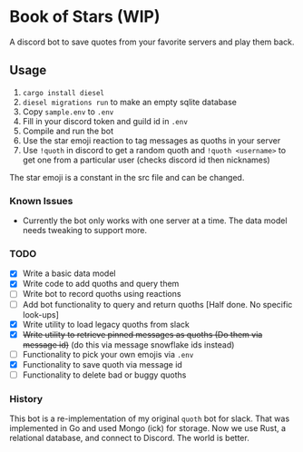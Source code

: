 # Book of Stars (WIP)
A discord bot to save quotes from your favorite servers and play them back.

## Usage
  1. `cargo install diesel`
  2. `diesel migrations run` to make an empty sqlite database
  3. Copy `sample.env` to `.env`
  4. Fill in your discord token and guild id in `.env`
  5. Compile and run the bot
  6. Use the star emoji reaction to tag messages as quoths in your server
  7. Use `!quoth` in discord to get a random quoth and `!quoth <username>` to get one from a particular user (checks discord id then nicknames)

The star emoji is a constant in the src file and can be changed.

### Known Issues
  * Currently the bot only works with one server at a time. The data model needs tweaking to support more.

### TODO
  - [x] Write a basic data model
  - [x] Write code to add quoths and query them
  - [ ] Write bot to record quoths using reactions
  - [ ] Add bot functionality to query and return quoths [Half done. No specific look-ups]
  - [X] Write utility to load legacy quoths from slack
  - [X] ~~Write utility to retrieve pinned messages as quoths (Do them via message id)~~ (do this via message snowflake ids instead)
  - [ ] Functionality to pick your own emojis via `.env`
  - [X] Functionality to save quoth via message id
  - [ ] Functionality to delete bad or buggy quoths

### History
This bot is a re-implementation of my original `quoth` bot for slack. That was implemented in Go and used Mongo (ick) for storage. Now we use Rust, a relational database, and connect to Discord. The world is better.